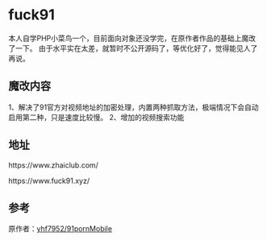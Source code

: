 # fuck91
本人自学PHP小菜鸟一个，目前面向对象还没学完，在原作者作品的基础上魔改了一下。
由于水平实在太差，就暂时不公开源码了，等优化好了，觉得能见人了再说。

## 魔改内容
1、解决了91官方对视频地址的加密处理，内置两种抓取方法，极端情况下会自动启用第二种，只是速度比较慢。
2、增加的视频搜索功能

## 地址
<p>https://www.zhaiclub.com/</p>
<p>https://www.fuck91.xyz/</p>

## 参考
原作者：<a href="https://github.com/yhf7952/91pornMobile">yhf7952/91pornMobile</a>
